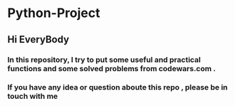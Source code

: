 # Python-Project

## Hi EveryBody

### In this repository, I try to put some useful and practical functions and some solved problems from codewars.com . 
### If you have any idea or question aboute this repo , please be in touch with me
